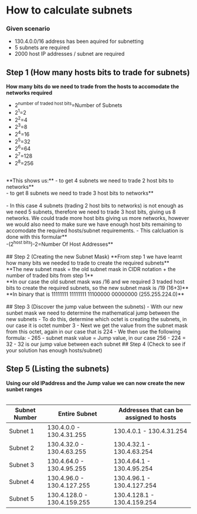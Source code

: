 # How to calculate subnets 
### Given scenario

- 130.4.0.0/16 address has been aquired for subnetting
- 5 subnets are required
- 2000 host IP addresses / subnet are required

## Step 1 (How many hosts bits to trade for subnets)

**How many bits do we need to trade from the hosts to accomodate the networks required**

- 2<sup>number of traded host bits</sup>=Number of Subnets
- 2<sup>1</sup>=2
- 2<sup>2</sup>=4
- 2<sup>3</sup>=8
- 2<sup>4</sup>=16
- 2<sup>5</sup>=32
- 2<sup>6</sup>=64
- 2<sup>7</sup>=128
- 2<sup>8</sup>=256
<br>
**This shows us:**
- to get 4 subnets we need to trade 2 host bits to networks**<br> 
- to get 8 subnets we need to trade 3 host bits to networks**<br><br> 
- In this case 4 subnets (trading 2 host bits to networks) is not enough as we need 5 subnets, therefore we need to trade 3 host bits, giving us 8 networks. We could trade more host bits giving us more networks, however we would also need to make sure we have enough host bits remaining to accomodate the required hosts/subnet requirements. 
- This calcluation is done with this formular**<br>
  -(2<sup>host bits</sup>)-2=Number Of Host Addresses**<br><br> 
## Step 2 (Creating the new Subnet Mask)
**From step 1 we have learnt how many bits we needed to trade to create the required subnets**<br>
**The new subnet mask = the old subnet mask in CIDR notation + the number of traded bits from step 1**<br>
**In our case the old subnet mask was /16 and we required 3 traded host bits to create the required subnets, so the new subnet mask is /19 (16+3)**<br>
**In binary that is 11111111 11111111 11100000 00000000 (255.255.224.0)**<br><br>
## Step 3 (Discover the jump value between the subnets)
- With our new sunbet mask we need to determine the mathematical jump between the new subnets
- To do this, determine which octet is creating the subnets, in our case it is octet number 3 
- Next we get the value from the subnet mask from this octet, again in our case that is 224
- We then use the following formula:
  - 265 - subnet mask value = Jump value, in our case 256 - 224 = 32
- 32 is our jump value between each subnet
## Step 4 (Check to see if your solution has enough hosts/subnet)

## Step 5 (Listing the subnets)
**Using our old IPaddress and the Jump value we can now create the new sunbet ranges**<br><br>

Subnet Number | Entire Subnet | Addresses that can be assigned to hosts
---|---|---
Subnet 1 | 130.4.0.0 - 130.4.31.255 | 130.4.0.1 - 130.4.31.254
Subnet 2 | 130.4.32.0 - 130.4.63.255 | 130.4.32.1 - 130.4.63.254
Subnet 3 | 130.4.64.0 - 130.4.95.255 | 130.4.64.1 - 130.4.95.254 
Subnet 4 | 130.4.96.0 - 130.4.127.255 | 130.4.96.1 - 130.4.127.254
Subnet 5 | 130.4.128.0 - 130.4.159.255 | 130.4.128.1 - 130.4.159.254


